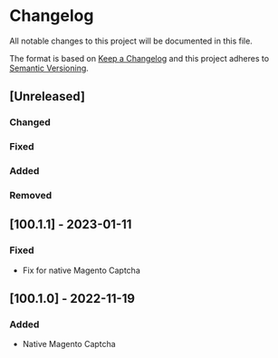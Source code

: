 # Changelog
All notable changes to this project will be documented in this file.

The format is based on [Keep a Changelog](http://keepachangelog.com/en/1.0.0/)
and this project adheres to [Semantic Versioning](http://semver.org/spec/v2.0.0.html).

## [Unreleased]
### Changed
### Fixed
### Added
### Removed

## [100.1.1] - 2023-01-11
### Fixed
- Fix for native Magento Captcha

## [100.1.0] - 2022-11-19
### Added
- Native Magento Captcha


